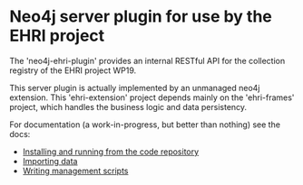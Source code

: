 Neo4j server plugin for use by the EHRI project
===============================================
The 'neo4j-ehri-plugin' provides an internal RESTful API 
for the collection registry of the EHRI project WP19. 

This server plugin is actually implemented by an unmanaged neo4j extension. 
This 'ehri-extension' project depends mainly on the 'ehri-frames' project, 
which handles the business logic and data persistency. 


For documentation (a work-in-progress, but better than nothing) see the docs:

* [Installing and running from the code repository](docs/INSTALL.md)
* [Importing data](docs/IMPORT.md)
* [Writing management scripts](docs/SCRIPTING.md)
